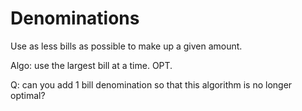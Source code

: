 # Denominations

Use as less bills as possible to make up a given amount.

Algo: use the largest bill at a time. OPT.

Q: can you add 1 bill denomination so that this algorithm is no longer optimal?
